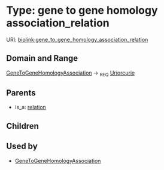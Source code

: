 
# Type: gene to gene homology association_relation




URI: [biolink:gene_to_gene_homology_association_relation](https://w3id.org/biolink/vocab/gene_to_gene_homology_association_relation)


## Domain and Range

[GeneToGeneHomologyAssociation](GeneToGeneHomologyAssociation.md) ->  <sub>REQ</sub> [Uriorcurie](types/Uriorcurie.md)

## Parents

 *  is_a: [relation](relation.md)

## Children


## Used by

 * [GeneToGeneHomologyAssociation](GeneToGeneHomologyAssociation.md)
